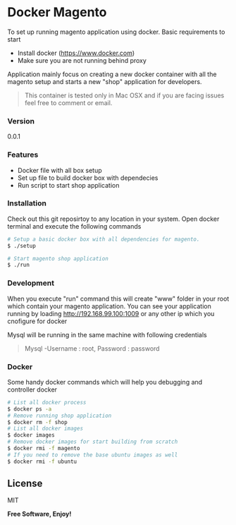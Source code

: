 # Docker Magento

To set up running magento application using docker. Basic requirements to start
  - Install docker (https://www.docker.com)
  - Make sure you are not running behind proxy

Application mainly focus on creating a new docker container with all the magento setup and starts a new  "shop" application for developers.

> This container is tested only in Mac OSX and if you are facing issues feel free to comment or email.

### Version
0.0.1

### Features
* Docker file with all box setup
* Set up file to build docker box with dependecies
* Run script to start shop application

### Installation

Check out this git reposirtoy to any location in your system. Open docker terminal and execute the following commands 

```sh
# Setup a basic docker box with all dependencies for magento.
$ ./setup
```

```sh
# Start magento shop application
$ ./run
```

### Development

When you execute "run" command this will create "www" folder in your root which contain your magento application. You can see your application running by loading http://192.168.99.100:1009 or any other ip which you cnofigure for docker

Mysql will be running in the same machine with following credentials

> Mysql -Username : root, Password : password


### Docker

Some handy docker commands which will help you debugging and controller docker

```sh
# List all docker process
$ docker ps -a
# Remove running shop application
$ docker rm -f shop
# List all docker images
$ docker images
# Remove docker images for start building from scratch
$ docker rmi -f magento
# If you need to remove the base ubuntu images as well 
$ docker rmi -f ubuntu
```
License
----

MIT


**Free Software, Enjoy!**